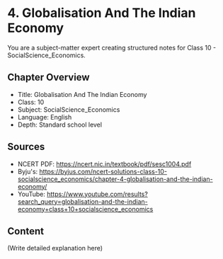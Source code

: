 # 4. Globalisation And The Indian Economy

You are a subject-matter expert creating structured notes for Class 10 - SocialScience_Economics.

## Chapter Overview
- Title: Globalisation And The Indian Economy
- Class: 10
- Subject: SocialScience_Economics
- Language: English
- Depth: Standard school level

## Sources
- NCERT PDF: https://ncert.nic.in/textbook/pdf/sesc1004.pdf
- Byju's: https://byjus.com/ncert-solutions-class-10-socialscience_economics/chapter-4-globalisation-and-the-indian-economy/
- YouTube: https://www.youtube.com/results?search_query=globalisation-and-the-indian-economy+class+10+socialscience_economics

## Content
(Write detailed explanation here)
